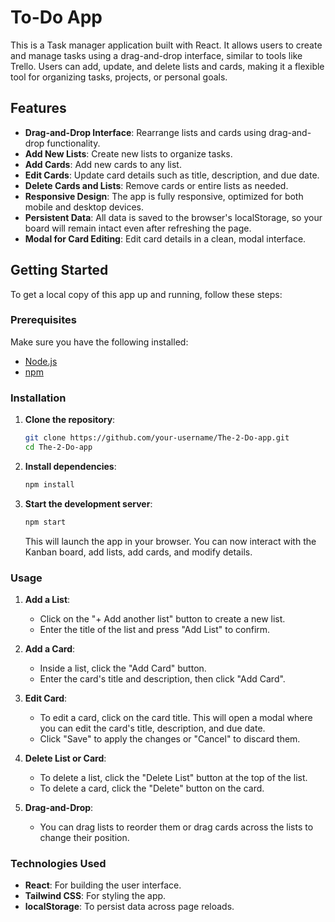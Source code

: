 # To-Do App

This is a Task manager application built with React. It allows users to create and manage tasks using a drag-and-drop interface, similar to tools like Trello. Users can add, update, and delete lists and cards, making it a flexible tool for organizing tasks, projects, or personal goals.

## Features

- **Drag-and-Drop Interface**: Rearrange lists and cards using drag-and-drop functionality.
- **Add New Lists**: Create new lists to organize tasks.
- **Add Cards**: Add new cards to any list.
- **Edit Cards**: Update card details such as title, description, and due date.
- **Delete Cards and Lists**: Remove cards or entire lists as needed.
- **Responsive Design**: The app is fully responsive, optimized for both mobile and desktop devices.
- **Persistent Data**: All data is saved to the browser's localStorage, so your board will remain intact even after refreshing the page.
- **Modal for Card Editing**: Edit card details in a clean, modal interface.

## Getting Started

To get a local copy of this app up and running, follow these steps:

### Prerequisites

Make sure you have the following installed:
- [Node.js](https://nodejs.org/)
- [npm](https://www.npmjs.com/)

### Installation

1. **Clone the repository**:

    ```bash
    git clone https://github.com/your-username/The-2-Do-app.git
    cd The-2-Do-app
    ```

2. **Install dependencies**:

    ```bash
    npm install
    ```

3. **Start the development server**:

    ```bash
    npm start
    ```

   This will launch the app in your browser. You can now interact with the Kanban board, add lists, add cards, and modify details.

### Usage

1. **Add a List**:
   - Click on the "+ Add another list" button to create a new list.
   - Enter the title of the list and press "Add List" to confirm.

2. **Add a Card**:
   - Inside a list, click the "Add Card" button.
   - Enter the card's title and description, then click "Add Card".

3. **Edit Card**:
   - To edit a card, click on the card title. This will open a modal where you can edit the card's title, description, and due date.
   - Click "Save" to apply the changes or "Cancel" to discard them.

4. **Delete List or Card**:
   - To delete a list, click the "Delete List" button at the top of the list.
   - To delete a card, click the "Delete" button on the card.

5. **Drag-and-Drop**:
   - You can drag lists to reorder them or drag cards across the lists to change their position.

### Technologies Used

- **React**: For building the user interface.
- **Tailwind CSS**: For styling the app.
- **localStorage**: To persist data across page reloads.


